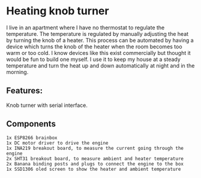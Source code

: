 # Heating knob turner

I live in an apartment  where I have no thermostat to regulate the temperature.
The temperature is regulated by manually adjusting the heat by turning the knob of a heater. This process can be automated by having a device which turns the knob of the heater when the room becomes too warm or too cold.
I know devices like this exist commercially but thought it would be fun to build one myself. I use it to keep my house at a steady temperature and
turn the heat up and down automatically at night and in the morning.

## Features:
Knob turner with serial interface.

## Components
```
1x ESP8266 brainbox
1x DC motor driver to drive the engine
1x INA219 breakout board, to measure the current going through the engine
2x SHT31 breakout board, to measure ambient and heater temperature
2x Banana binding posts and plugs to connect the engine to the box
1x SSD1306 oled screen to show the heater and ambient temperature
```
